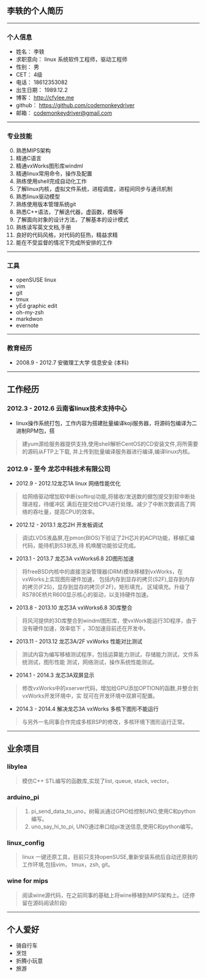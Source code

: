 ## 李轶的个人简历 ##

-------------------
### 个人信息 ###

* 姓名：        李轶
* 求职意向：    linux 系统软件工程师，驱动工程师
* 性别：        男
* CET：         4级
* 电话：        18612353082
* 出生日期：    1989.12.2
* 博客：        http://cfylee.me
* github：      https://github.com/codemonkeydriver
* 邮箱：        codemonkeydriver@gmail.com

-------------------
### 专业技能 ###

0.  熟悉MIPS架构
1.  精通C语言
2.  精通vxWorks图形库windml
3.  精通linux常用命令，操作及配置
4.  熟练使用shell完成自动化工作
5.  了解linux内核，虚拟文件系统，进程调度，进程间同步与通讯机制
6.  熟悉linux驱动模型
7.  熟练使用版本管理系统git
8.  熟悉C++语法，了解迭代器，虚函数，模板等
9.  了解面向对象的设计方法，了解基本的设计模式
10. 熟练读写英文文档,手册
11. 良好的代码风格，对代码的狂热，精益求精
12. 能在不受监督的情况下完成所安排的工作

-------------------
### 工具 ###

* openSUSE linux
* vim
* git
* tmux
* yEd graphic edit
* oh-my-zsh
* markdwon
* evernote

-------------------
### 教育经历 ###

* 2008.9 - 2012.7 安徽理工大学 信息安全 (本科)

-------------------
## 工作经历 ##

### 2012.3 - 2012.6 云南省linux技术支持中心 ###

* linux操作系统打包，工作内容为搭建批量编译koji服务器，将源码包编译为二进制RPM包，搭

> 建yum源给服务器提供支持,使用shell解析CentOS的CD安装文件,将所需要的源码从FTP上下载,
> 并上传到批量编译服务器进行编译,编译linux内核。

### 2012.9 - 至今 龙芯中科技术有限公司 ###

* 2012.9 - 2012.12龙芯1A linux 网络性能优化

> 给网络驱动增加软中断(softirq)功能,将接收/发送数的据包提交到软中断处理进程，待缓冲区
> 满后在提交给CPU进行处理。减少了中断次数调高了网络的吞吐量，提高CPU的效率。

* 2012.12 - 2013.1 龙芯2H 开发板调试

> 调试LVDS液晶屏,在pmon(BIOS)下验证了2H芯片的ACPI功能，移植汇编代码，能待机到S3状态,待
> 机唤醒功能验证完成。

* 2013.1 - 2013.7 龙芯3A vxWorks6.8 2D图形加速

> 将freeBSD内核中的直接渲染管理器(DRM)模块移植到vxWorks，在vxWorks上实现图形硬件加速，
> 包括内存到显存的拷贝(S2F),显存到内存的拷贝(F2S)，显存到显存的拷贝(F2F)，矩形填充，
> 区域填充。升级了RS780E桥片R600显示核心的驱动，以支持硬件加速。

* 2013.8 - 2013.10 龙芯3A vxWorks6.8 3D库整合

> 将风河提供的3D库整合到windml图形库，使vxWork能运行3D程序，由于没有硬件加速，效率低下
> ，3D加速目前还在开发中。

* 2013.11 - 2013.12 龙芯3A/2F vxWorks 性能对比测试

> 测试内容为编写移植测试程序，包括运算能力测试，存储能力测试，文件系统测试，图形性能
> 测试，网络测试，操作系统性能测试。

* 2014.1 - 2014.3 龙芯3A双屏显示

> 修改vxWorks中的xserver代码，增加给GPU添加OPTION的函数,并整合到vxWorks开发环境中，实
> 现可在开发环境中双屏可配置。

* 2014.3 - 2014.4 解决龙芯3A vxWorks 多核下图形不能运行

> 与另外一名同事合作完成多核BSP的修改，多核环境下图形运行正常。

-------------------
## 业余项目 ##

### libylea ###

>模仿C++ STL编写的函数库,实现了list, queue, stack, vector。

### arduino_pi ###

>1. pi_send_data_to_uno，树莓派通过GPIO给控制UNO,使用C和python编写。
>2. uno_say_hi_to_pi, UNO通过串口给pi发送信息,使用C和python编写。

### linux_config ###

>linux 一键还原工具，目前只支持openSUSE,重新安装系统后自动还原我的工作环境,包括vim，
>tmux，zsh, git。

### wine for mips ###

>阅读wine源代码，在之前同事的基础上将wine移植到MIPS架构上。(还停留在源码阅读阶段)

-------------------
## 个人爱好 ##

* 骑自行车
* 烹饪
* 折腾小玩意
* 旅游
